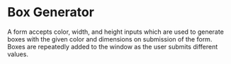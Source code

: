 # Box Generator

A form accepts color, width, and height inputs which are used to generate boxes with the given color and dimensions on submission of the form. Boxes are repeatedly added to the window as the user submits different values.
